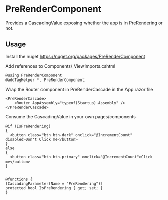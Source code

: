 # PreRenderComponent

Provides a CascadingValue exposing whether the app is in PreRendering or not.

## Usage

Install the nuget https://nuget.org/packages/PreRenderComponent

Add references to Components/_ViewImports.cshtml

```
@using PreRenderComponent
@addTagHelper *, PreRenderComponent
```

Wrap the Router component in PreRenderCascade in the App.razor file

```
<PreRenderCascade>
    <Router AppAssembly="typeof(Startup).Assembly" />
</PreRenderCascade>
```

Consume the CascadingValue in your own pages/components

```
@if (IsPreRendering)
{
  <button class="btn btn-dark" onclick="@IncrementCount" disabled>Don't Click me</button>
}
else
{
  <button class="btn btn-primary" onclick="@IncrementCount">Click me</button>
}


@functions {
[CascadingParameter(Name = "PreRendering")] 
protected bool IsPreRendering { get; set; }
}
```


